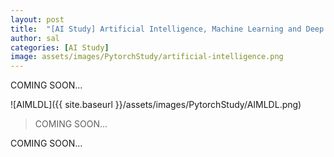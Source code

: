 ```yaml
---
layout: post
title:  "[AI Study] Artificial Intelligence, Machine Learning and Deep Learning"
author: sal
categories: [AI Study]
image: assets/images/PytorchStudy/artificial-intelligence.png
---
```

COMING SOON...

![AIMLDL]({{ site.baseurl }}/assets/images/PytorchStudy/AIMLDL.png)

> COMING SOON... 

COMING SOON...
